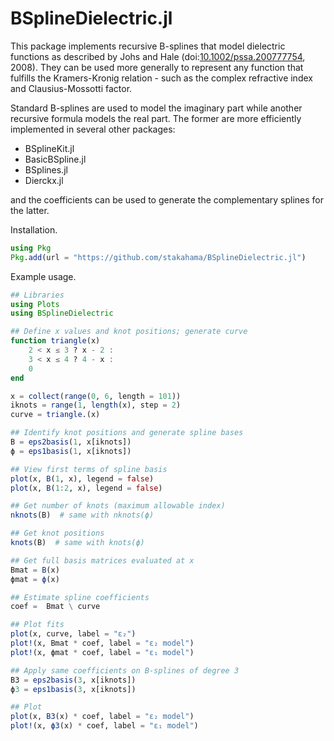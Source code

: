 BSplineDielectric.jl
==============

This package implements recursive B-splines that model dielectric functions as described by Johs and Hale (doi:[10.1002/pssa.200777754](https://doi.org/10.1002/pssa.200777754), 2008). They can be used more generally to represent any function that fulfills the Kramers-Kronig relation - such as the complex refractive index and Clausius-Mossotti factor.

Standard B-splines are used to model the imaginary part while another recursive formula models the real part. The former are more efficiently implemented in several other packages:

- BSplineKit.jl
- BasicBSpline.jl
- BSplines.jl
- Dierckx.jl

and the coefficients can be used to generate the complementary splines for the latter.

Installation.
```julia
using Pkg
Pkg.add(url = "https://github.com/stakahama/BSplineDielectric.jl")
```

Example usage.
```julia
## Libraries
using Plots
using BSplineDielectric

## Define x values and knot positions; generate curve
function triangle(x)
    2 < x ≤ 3 ? x - 2 :
    3 < x ≤ 4 ? 4 - x :
    0
end

x = collect(range(0, 6, length = 101))
iknots = range(1, length(x), step = 2)
curve = triangle.(x)

## Identify knot positions and generate spline bases
B = eps2basis(1, x[iknots])
ϕ = eps1basis(1, x[iknots])

## View first terms of spline basis
plot(x, B(1, x), legend = false)
plot(x, B(1:2, x), legend = false)

## Get number of knots (maximum allowable index)
nknots(B)  # same with nknots(ϕ)

## Get knot positions
knots(B)  # same with knots(ϕ)

## Get full basis matrices evaluated at x
Bmat = B(x)
ϕmat = ϕ(x)

## Estimate spline coefficients
coef =  Bmat \ curve

## Plot fits
plot(x, curve, label = "ε₂")
plot!(x, Bmat * coef, label = "ε₂ model")
plot!(x, ϕmat * coef, label = "ε₁ model")

## Apply same coefficients on B-splines of degree 3
B3 = eps2basis(3, x[iknots])
ϕ3 = eps1basis(3, x[iknots])

## Plot
plot(x, B3(x) * coef, label = "ε₂ model")
plot!(x, ϕ3(x) * coef, label = "ε₁ model")
```
